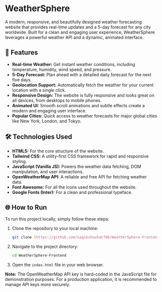 # WeatherSphere

A modern, responsive, and beautifully designed weather forecasting website that provides real-time updates and a 5-day forecast for any city worldwide. Built for a clean and engaging user experience, WeatherSphere leverages a powerful weather API and a dynamic, animated interface.

## 🚀 Features

* **Real-time Weather:** Get instant weather conditions, including temperature, humidity, wind speed, and pressure.
* **5-Day Forecast:** Plan ahead with a detailed daily forecast for the next five days.
* **Geolocation Support:** Automatically fetch the weather for your current location with a single click.
* **Responsive Design:** The website is fully responsive and looks great on all devices, from desktops to mobile phones.
* **Animated UI:** Smooth scroll animations and subtle effects create a modern and engaging user interface.
* **Popular Cities:** Quick access to weather forecasts for major global cities like New York, London, and Tokyo.

## 🛠️ Technologies Used

* **HTML5:** For the core structure of the website.
* **Tailwind CSS:** A utility-first CSS framework for rapid and responsive styling.
* **JavaScript (Vanilla JS):** Powers the weather data fetching, DOM manipulation, and user interactions.
* **OpenWeatherMap API:** A reliable and free API for fetching weather data.
* **Font Awesome:** For all the icons used throughout the website.
* **Google Fonts (Inter):** For a clean and professional typeface.

## 🌐 How to Run

To run this project locally, simply follow these steps:

1.  Clone the repository to your local machine:
    ```bash
    git clone [https://github.com/saqibshoukat786/WeatherSphere-Frontend.git](https://github.com/saqibshoukat786/WeatherSphere-Frontend.git)
    ```

2.  Navigate to the project directory:
    ```bash
    cd WeatherSphere-Frontend
    ```

3.  Open the `index.html` file in your web browser.

**Note:** The OpenWeatherMap API key is hard-coded in the JavaScript file for demonstration purposes. For a production application, it is recommended to manage API keys more securely.
